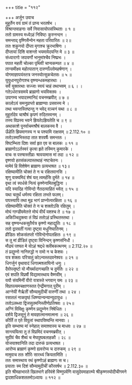 +++
title = "११२"

+++
अर्जुन उवाच  
मुहूर्तेन वयं ग्रामं तं प्राप्य भरतर्षभ ।  
विश्रान्तवाहनाः सर्वे निवासायोपसंस्थिताः ॥ १ ॥  
ततो ग्रामस्य मध्येऽहं निविष्टः कुरुनन्दन ।  
समन्ताद् वृष्णिसैन्येन महता परिवारितः ॥ २॥  
ततः शकुनयो दीप्ता मृगाश्च क्रूरभाषिणः ।  
दीप्तायां दिशि वाशन्तो भयमावेदयन्ति मे ॥ ३ ॥  
संध्यारागो जपावर्णो भानुमांश्चैव निष्प्रभः ।  
पपात महती चोल्का पृथिवी चाप्यकम्पत ॥ ४ ॥  
तान्समीक्ष्य महोत्पातान् दारुणाँल्लोमहर्षणान् ।  
योगमाज्ञापयंस्तत्र जनस्योत्सुकचेतसः ॥ ५ ॥  
युयुधानपुरोगाश्च वृष्ण्यन्धकमहारथाः ।  
सर्वे युक्तरथाः सज्जाः स्वयं चाहं तथाभवम् ॥ ६ । ।  
गतेऽर्धरात्रसमये ब्राह्मणो भयविक्लवः ।  
उपागम्य भयादस्मानिदं वचनमब्रवीत् ॥ ७ ॥  
कालोऽयं समनुप्राप्तो ब्राह्मण्याः प्रसवस्य मे ।  
तथा भवन्तस्तिष्ठन्तु न भवेद् वञ्चनं यथा ॥ ८ ॥  
मुहूर्तादेव चाश्रौषं कृपणं रुदितस्वनम् ।  
तस्य विप्रस्य भवने ह्रियतेऽह्रियतेति च ॥ ९ ॥  
अथाकाशे पुनर्वाचमश्रौषं बालकस्य वै ।  
ऊँहेति ह्रियमाणस्य न च पश्यामि राक्षसम् ॥ 2.112.१० ॥  
ततोऽस्माभिस्तदा तात शरवर्षैः समन्ततः ।  
विष्टम्भिता दिशः सर्वा हृत एव स बालकः ॥ ११ ॥  
ब्राह्मणोऽऽर्तस्वरं कृत्वा हृते तस्मिन् कुमारके ।  
वाचः स परुषास्तीव्राः श्रावयामास मां तदा ॥ १२ ॥  
वृष्णयो हतसंकल्पास्तथाहं नष्टचेतनः ।  
मामेवं हि विशेषेण ब्राह्मणः प्रत्यभाषत ॥ १३॥  
रक्षिष्यामीति चोक्तं ते न च रक्षितवानसि ।  
शृणु वाक्यमिदं शेषं यत् त्वमर्हसि दुर्मते ॥ १४ ॥  
वृथा त्वं स्पर्धसे नित्यं कृष्णेनामितबुद्धिना ।  
यदि स्यादिह गोविन्दो नैतदत्याहितं भवेत् ॥ १५ ॥  
यथा चतुर्थं धर्मस्य रक्षिता लभते फलम्।  
पापस्यापि तथा मूढ भागं प्राप्नोत्यरक्षिता ॥ १६ ॥  
रक्षिष्यामीति चोक्तं ते न च शक्तोऽसि रक्षितुम् ।  
मोघं गाण्डीवमेतत्ते मोघं वीर्यं यशश्च ते ॥ १७ ॥  
अकिञ्चिदुक्त्वा तं विप्रं ततोऽहं प्रस्थितस्तथा ।  
सह वृष्ण्यन्धकसुतैर्यत्र कृष्णो महाद्युतिः ॥ १८ ॥  
ततो द्वारवतीं गत्वा दृष्ट्वा मधुनिघातिनम् ।  
व्रीडितः शोकसंतप्तो गोविन्देनोपलक्षितः ॥ १९ ॥  
स तु मां व्रीडितं दृष्ट्वा विनिन्दन् कृष्णसंनिधौ ।  
मौढ्यं पश्यत मे योऽहं श्रद्दधे क्लीबकत्थनम् ॥ 2.112.२० ॥  
तं प्रद्युम्नो नानिरुद्धो न रामो न च केशवः ।  
यत्र शक्ताः परित्रातुं कोऽन्यस्तदवनेश्वरः ॥ २१ ॥  
धिगर्जुनं वृथावादं धिगात्मश्लाघिनो धनुः ।  
दैवोपसृष्टो यो मौर्ख्यादागच्छति च दुर्मतिः ॥ २२ ॥  
एवं शपति विप्रर्षौ विद्यामास्थाय वैष्णवीम् ।  
ययौ संयमिनीं वीरो यत्रास्ते भगवान् यमः ॥ २३ ॥  
विप्रापत्यमचक्षाणस्तत ऐन्द्रीमगात् पुरीम् ।  
आग्नेयीं नैर्ऋतीं सौम्यामुदीचीं वारुणीं तथा ॥ २४ ।  
रसातलं नाकपृष्ठं धिष्ण्यान्यन्यान्युदायुधः ।  
ततोऽलब्ध्वा द्विजसुतमनिस्तीर्णप्रतिश्रवः ॥ २५॥  
अग्निं विविक्षुः कृष्णेन प्रद्युम्नेन निषेधितः ।  
दर्शये द्विजसूनुं ते मावज्ञात्मानमात्मना ॥ २६ ॥  
कीर्तिं त एते विपुलां स्थापयिष्यन्ति मानवाः ।  
इति सम्भाष्य मां स्नेहात् समाश्वास्य च माधवः ॥ २७ ॥  
सान्त्ययित्वा तु तं विप्रमिदं वचनमब्रवीत् ।  
सुग्रीवं चैव शैब्यं च मेघपुष्पबलाहकौ । २८ ॥  
योजयाश्वानिति तदा दारुकं प्रत्यभाषत ।  
आरोप्य ब्राह्मणं कृष्णो ह्यवरोप्य च दारुकम् ॥ २९ ॥  
मामुवाच ततः शौरिः सारथ्यं क्रियतामिति ।  
ततः समास्थाय रथं कृष्णोऽहं ब्राह्मणः स च।  
प्रयाताः स्म दिशं सौम्यामुदीचीं कौरवर्षभ ॥ 2.112.३० ॥  
इति श्रीमहाभारते खिलभागे हरिवंशे विष्णुपर्वणि वासुदेवमाहात्म्ये श्रीकृष्णस्योदीचीगमने द्वादशाधिकशततमोऽध्यायः ॥ ११२ ॥